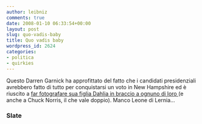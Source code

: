 ```yaml
---
author: leibniz
comments: true
date: 2008-01-10 06:33:54+00:00
layout: post
slug: quo-vadis-baby
title: Quo vadis baby
wordpress_id: 2624
categories:
- politica
- quirkies
---
```


Questo Darren Garnick ha approfittato del fatto che i candidati presidenziali avrebbero fatto di tutto per conquistarsi un voto in New Hampshire ed è riuscito a [far fotografare sua figlia Dahlia in braccio a ognuno di loro ](http://www.slate.com/id/2181495/fr/rss/)(e anche a Chuck Norris, il che vale doppio). Manco Leone di Lernia...


### Slate
